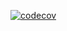 [![codecov](https://codecov.io/github/AntoninJuquel/advent-of-code-2024/branch/master/graph/badge.svg?token=vkNB6np2Q9)](https://codecov.io/github/AntoninJuquel/advent-of-code-2024)
